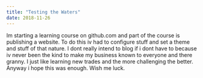```yaml
---
title: "Testing the Waters"
date: 2018-11-26
---
```

Im starting a learning course on github.com and part of the course
is publishing a website. To do this iv had to configure stuff and
set a theme and stuff of that nature. I dont really intend to blog
if i dont have to because iv never been the kind to make my business
known to everyone and there granny. I just like learning new trades
and the more challenging the better. Anyway i hope this was enough.
Wish me luck. 
